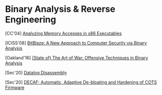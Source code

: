 # Binary Analysis & Reverse Engineering

[CC'04] [Analyzing Memory Accesses in x86
Executables](https://research.cs.wisc.edu/wpis/papers/cc04.pdf)

[ICISS'08] [BitBlaze: A New Approach to Computer Security via Binary
Analysis](https://www.comp.nus.edu.sg/~liangzk/papers/iciss08.pdf)

[Oakland'16] [(State of) The Art of War: Offensive Techniques in Binary
Analysis](http://sefcom.asu.edu/publications/sok-the-art-of-war-offensive-techniques-in-binary-analysis-oakland2016.pdf)

[Sec'20] [Datalog
Disassembly](https://www.usenix.org/conference/usenixsecurity20/presentation/flores-montoya)

[Sec'20] [DECAF: Automatic, Adaptive De-bloating and Hardening of COTS
Firmware](https://www.usenix.org/conference/usenixsecurity20/presentation/christensen)
